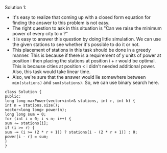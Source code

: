 Solution 1:
​
- It's easy to realize that coming up with a closed form equation for finding the answer to this problem is not easy.
- The right question to ask in this situation is "Can we raise the minimum power of every city to x ?"
- It is easy to answer this question by doing little simulation. We can use the given stations to see whether it's possible to do it or not.
- This placement of stations in this task should be done in a greedy manner. This is because if there is a requirement of y units of power at position i then placing the stations at position i + r would be optimal. This is because cities at position < i didn't needed additional power. Also, this task would take linear time.
- Also, we're sure that the answer would lie somewhere between `min(stations)` and `sum(stations)`. So, we can use binary search here.
​
```
class Solution {
public:
long long maxPower(vector<int>& stations, int r, int k) {
int n = stations.size();
vector<long long> power(n);
long long sum = 0;
for (int i = 0; i < n; i++) {
sum += stations[i];
if (i >= r) {
sum -= (i >= (2 * r + 1)) ? stations[i - (2 * r + 1)] : 0;
power[i - r] = sum;
}
}